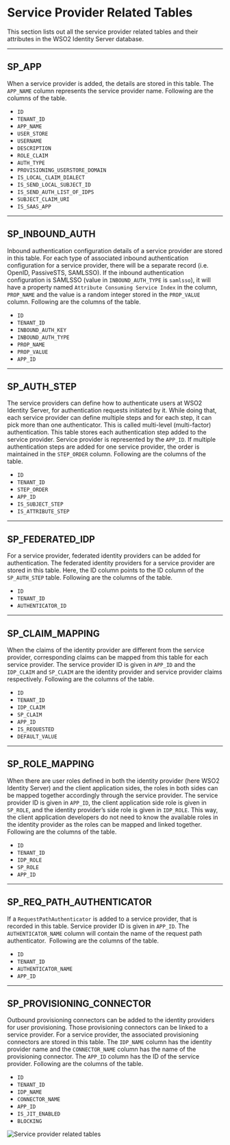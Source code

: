 # Service Provider Related Tables

This section lists out all the service provider related tables and their
attributes in the WSO2 Identity Server database.

---

## SP_APP

When a service provider is added, the details are stored in this table.
The `APP_NAME` column represents the service provider name. Following are
the columns of the table.

-   `ID`
-   `TENANT_ID`
-   `APP_NAME`
-   `USER_STORE`
-   `USERNAME`
-   `DESCRIPTION`
-   `ROLE_CLAIM`
-   `AUTH_TYPE`
-   `PROVISIONING_USERSTORE_DOMAIN`
-   `IS_LOCAL_CLAIM_DIALECT`
-   `IS_SEND_LOCAL_SUBJECT_ID`
-   `IS_SEND_AUTH_LIST_OF_IDPS`
-   `SUBJECT_CLAIM_URI`
-   `IS_SAAS_APP`

---

## SP_INBOUND_AUTH

Inbound authentication configuration details of a service provider are
stored in this table. For each type of associated inbound authentication
configuration for a service provider, there will be a separate record
(i.e. OpenID, PassiveSTS, SAMLSSO). If the inbound authentication
configuration is SAMLSSO (value in `INBOUND_AUTH_TYPE` is `samlsso`), it
will have a property named `Attribute Consuming Service Index` in the
column, `PROP_NAME` and the value is a random integer stored in the
`PROP_VALUE` column. Following are the columns of the table.

-   `ID`
-   `TENANT_ID`
-   `INBOUND_AUTH_KEY`
-   `INBOUND_AUTH_TYPE`
-   `PROP_NAME`
-   `PROP_VALUE`
-   `APP_ID`

--- 

## SP_AUTH_STEP

The service providers can define how to authenticate users at WSO2 Identity Server, for authentication requests initiated by it. While
doing that, each service provider can define multiple steps and for each
step, it can pick more than one authenticator. This is called multi-level (multi-factor) authentication. This table stores each
authentication step added to the service provider. Service provider is
represented by the `APP_ID`. If multiple authentication steps are added
for one service provider, the order is maintained in the `STEP_ORDER`
column. Following are the columns of the table.

-   `ID`
-   `TENANT_ID`
-   `STEP_ORDER`
-   `APP_ID`
-   `IS_SUBJECT_STEP`
-   `IS_ATTRIBUTE_STEP`

--- 

## SP_FEDERATED_IDP

For a service provider, federated identity providers can be added for
authentication. The federated identity providers for a service provider
are stored in this table. Here, the ID column points to the ID column of
the `SP_AUTH_STEP` table. Following are the columns of the table.

-   `ID`
-   `TENANT_ID`
-   `AUTHENTICATOR_ID`

--- 

## SP_CLAIM_MAPPING

When the claims of the identity provider are different from the service
provider, corresponding claims can be mapped from this table for each
service provider. The service provider ID is given in `APP_ID` and the
`IDP_CLAIM` and `SP_CLAIM` are the identity provider and service provider
claims respectively. Following are the columns of the table.

-   `ID`
-   `TENANT_ID`
-   `IDP_CLAIM`
-   `SP_CLAIM`
-   `APP_ID`
-   `IS_REQUESTED`
-   `DEFAULT_VALUE`

--- 

## SP_ROLE_MAPPING

When there are user roles defined in both the identity provider (here
WSO2 Identity Server) and the client application sides, the roles
in both sides can be mapped together accordingly through the service
provider. The service provider ID is given in `APP_ID`, the client
application side role is given in `SP_ROLE`, and the identity provider’s
side role is given in `IDP_ROLE`. This way, the client application
developers do not need to know the available roles in the identity
provider as the roles can be mapped and linked together. Following are
the columns of the table.

-   `ID`
-   `TENANT_ID`
-   `IDP_ROLE`
-   `SP_ROLE`
-   `APP_ID`

---

## SP_REQ_PATH_AUTHENTICATOR

If a `RequestPathAuthenticator` is added to a service provider, that is
recorded in this table. Service provider ID is given in `APP_ID`.
The `AUTHENTICATOR_NAME` column will contain the name of the request path
authenticator.  Following are the columns of the table.

-   `ID`
-   `TENANT_ID`
-   `AUTHENTICATOR_NAME`
-   `APP_ID`

---  

## SP_PROVISIONING_CONNECTOR

Outbound provisioning connectors can be added to the identity providers
for user provisioning. Those provisioning connectors can be linked to a
service provider. For a service provider, the associated provisioning
connectors are stored in this table. The `IDP_NAME` column has the identity
provider name and the `CONNECTOR_NAME` column has the name of the
provisioning connector. The `APP_ID` column has the ID of the service
provider. Following are the columns of the table.

-   `ID`
-   `TENANT_ID`
-   `IDP_NAME`
-   `CONNECTOR_NAME`
-   `APP_ID`
-   `IS_JIT_ENABLED`
-   `BLOCKING`


![Service provider related tables]({{base_path}}/assets/img/deploy/service-provider-related-tables.png) 
